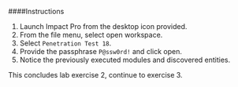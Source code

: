####Instructions

1. Launch Impact Pro from the desktop icon provided. 
2. From the file menu, select open workspace.
3. Select ``Penetration Test 18``.
4. Provide the passphrase ``P@ssw0rd!`` and click open. 
5. Notice the previously executed modules and discovered entities. 

This concludes lab exercise 2, continue to exercise 3.
